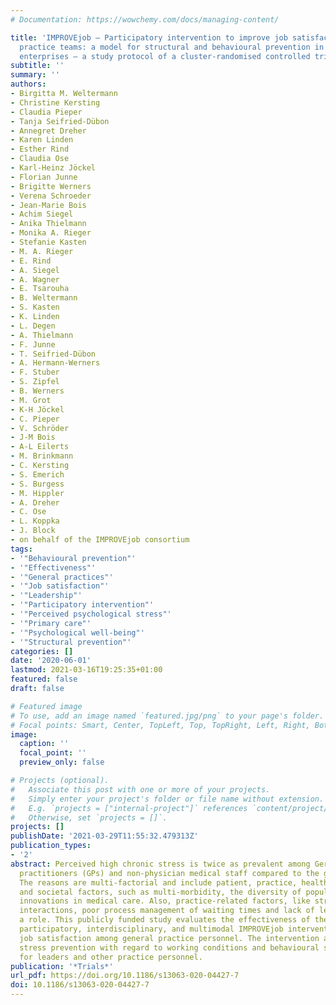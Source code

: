 ```yaml
---
# Documentation: https://wowchemy.com/docs/managing-content/

title: 'IMPROVEjob – Participatory intervention to improve job satisfaction of general
  practice teams: a model for structural and behavioural prevention in small and medium-sized
  enterprises – a study protocol of a cluster-randomised controlled trial'
subtitle: ''
summary: ''
authors:
- Birgitta M. Weltermann
- Christine Kersting
- Claudia Pieper
- Tanja Seifried-Dübon
- Annegret Dreher
- Karen Linden
- Esther Rind
- Claudia Ose
- Karl-Heinz Jöckel
- Florian Junne
- Brigitte Werners
- Verena Schroeder
- Jean-Marie Bois
- Achim Siegel
- Anika Thielmann
- Monika A. Rieger
- Stefanie Kasten
- M. A. Rieger
- E. Rind
- A. Siegel
- A. Wagner
- E. Tsarouha
- B. Weltermann
- S. Kasten
- K. Linden
- L. Degen
- A. Thielmann
- F. Junne
- T. Seifried-Dübon
- A. Hermann-Werners
- F. Stuber
- S. Zipfel
- B. Werners
- M. Grot
- K-H Jöckel
- C. Pieper
- V. Schröder
- J-M Bois
- A-L Eilerts
- M. Brinkmann
- C. Kersting
- S. Emerich
- S. Burgess
- M. Hippler
- A. Dreher
- C. Ose
- L. Koppka
- J. Block
- on behalf of the IMPROVEjob consortium
tags:
- '"Behavioural prevention"'
- '"Effectiveness"'
- '"General practices"'
- '"Job satisfaction"'
- '"Leadership"'
- '"Participatory intervention"'
- '"Perceived psychological stress"'
- '"Primary care"'
- '"Psychological well-being"'
- '"Structural prevention"'
categories: []
date: '2020-06-01'
lastmod: 2021-03-16T19:25:35+01:00
featured: false
draft: false

# Featured image
# To use, add an image named `featured.jpg/png` to your page's folder.
# Focal points: Smart, Center, TopLeft, Top, TopRight, Left, Right, BottomLeft, Bottom, BottomRight.
image:
  caption: ''
  focal_point: ''
  preview_only: false

# Projects (optional).
#   Associate this post with one or more of your projects.
#   Simply enter your project's folder or file name without extension.
#   E.g. `projects = ["internal-project"]` references `content/project/deep-learning/index.md`.
#   Otherwise, set `projects = []`.
projects: []
publishDate: '2021-03-29T11:55:32.479313Z'
publication_types:
- '2'
abstract: Perceived high chronic stress is twice as prevalent among German general
  practitioners (GPs) and non-physician medical staff compared to the general population.
  The reasons are multi-factorial and include patient, practice, healthcare system
  and societal factors, such as multi-morbidity, the diversity of populations and
  innovations in medical care. Also, practice-related factors, like stressful patient-staff
  interactions, poor process management of waiting times and lack of leadership, play
  a role. This publicly funded study evaluates the effectiveness of the newly developed
  participatory, interdisciplinary, and multimodal IMPROVEjob intervention on improving
  job satisfaction among general practice personnel. The intervention aims at structural
  stress prevention with regard to working conditions and behavioural stress prevention
  for leaders and other practice personnel.
publication: '*Trials*'
url_pdf: https://doi.org/10.1186/s13063-020-04427-7
doi: 10.1186/s13063-020-04427-7
---
```

